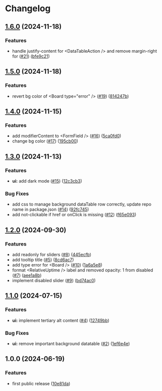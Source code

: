 # Changelog

## [1.6.0](https://github.com/radicalbit/radicalbit-design-system/compare/v1.5.0...v1.6.0) (2024-11-18)


### Features

* handle justify-content for &lt;DataTableAction /&gt; and remove margin-right for <Tag /> ([#21](https://github.com/radicalbit/radicalbit-design-system/issues/21)) ([bfe9c21](https://github.com/radicalbit/radicalbit-design-system/commit/bfe9c2172f4c7acc03e4e142a34cd892eb89ef93))

## [1.5.0](https://github.com/radicalbit/radicalbit-design-system/compare/v1.4.0...v1.5.0) (2024-11-18)


### Features

* revert bg color of &lt;Board type="error" /&gt; ([#19](https://github.com/radicalbit/radicalbit-design-system/issues/19)) ([814247b](https://github.com/radicalbit/radicalbit-design-system/commit/814247bc5c04bd6ef5890c96e5682c0b6a9d8f74))

## [1.4.0](https://github.com/radicalbit/radicalbit-design-system/compare/v1.3.0...v1.4.0) (2024-11-15)


### Features

* add modifierContent to &lt;FormField /&gt; ([#16](https://github.com/radicalbit/radicalbit-design-system/issues/16)) ([5ca0fd0](https://github.com/radicalbit/radicalbit-design-system/commit/5ca0fd07c7756516a70490693a566d88ed4086f8))
* change bg color ([#17](https://github.com/radicalbit/radicalbit-design-system/issues/17)) ([195cb00](https://github.com/radicalbit/radicalbit-design-system/commit/195cb00ead4f728c51464505b0a42e74a7534d1b))

## [1.3.0](https://github.com/radicalbit/radicalbit-design-system/compare/v1.2.0...v1.3.0) (2024-11-13)


### Features

* **ui:** add dark mode ([#15](https://github.com/radicalbit/radicalbit-design-system/issues/15)) ([12c3cb3](https://github.com/radicalbit/radicalbit-design-system/commit/12c3cb33dd7fe92c7e19fa1854efc41c1c9dbb87))


### Bug Fixes

* add css to manage background dataTable row correctly, update repo name in package.json ([#14](https://github.com/radicalbit/radicalbit-design-system/issues/14)) ([92fc745](https://github.com/radicalbit/radicalbit-design-system/commit/92fc7451070fe71709c9f2babad0e7f68c0edbbe))
* add not-clickable if href or onClick is missing ([#12](https://github.com/radicalbit/radicalbit-design-system/issues/12)) ([f65e093](https://github.com/radicalbit/radicalbit-design-system/commit/f65e093438b71457a169f501cd7ff0d99f52ad88))

## [1.2.0](https://github.com/radicalbit/radicalbit-design-system/compare/v1.1.0...v1.2.0) (2024-09-30)


### Features

* add readonly for sliders ([#8](https://github.com/radicalbit/radicalbit-design-system/issues/8)) ([445ecfb](https://github.com/radicalbit/radicalbit-design-system/commit/445ecfb697a9f0db36d7d72d5fe736dd9258f489))
* add tooltip title ([#5](https://github.com/radicalbit/radicalbit-design-system/issues/5)) ([8cd6ac7](https://github.com/radicalbit/radicalbit-design-system/commit/8cd6ac7e91b288df2ae31f0e14a2b14b87b4db4c))
* add type error for &lt;Board /&gt; ([#10](https://github.com/radicalbit/radicalbit-design-system/issues/10)) ([1a6a5e8](https://github.com/radicalbit/radicalbit-design-system/commit/1a6a5e850bcc68b87e53b3d46208de7211282687))
* format &lt;RelativeUptime /&gt; label and removed opacity: 1 from disabled <Board /> ([#7](https://github.com/radicalbit/radicalbit-design-system/issues/7)) ([aee1a8b](https://github.com/radicalbit/radicalbit-design-system/commit/aee1a8bd1de7e80f3740502e7b254dfa81e3c845))
* implement disabled slider ([#9](https://github.com/radicalbit/radicalbit-design-system/issues/9)) ([bd74ac0](https://github.com/radicalbit/radicalbit-design-system/commit/bd74ac03cdfaef644412783f4557ed7c3348d2e2))

## [1.1.0](https://github.com/radicalbit/radicalbit-design-system/compare/v1.0.0...v1.1.0) (2024-07-15)


### Features

* **ui:** implement tertiary alt content ([#4](https://github.com/radicalbit/radicalbit-design-system/issues/4)) ([12749bb](https://github.com/radicalbit/radicalbit-design-system/commit/12749bb2d5c13c279f1bee5c23eb9d71e0b978fb))


### Bug Fixes

* **ui:** remove important background datatable ([#2](https://github.com/radicalbit/radicalbit-design-system/issues/2)) ([1ef6e4e](https://github.com/radicalbit/radicalbit-design-system/commit/1ef6e4e54efc07fe24129f0c72e96affebeebefa))

## 1.0.0 (2024-06-19)

### Features

* first public release ([10e81da](https://github.com/radicalbit/design-system/commit/10e81da26d34982b54980fd0cb7f01b0b779d746))
